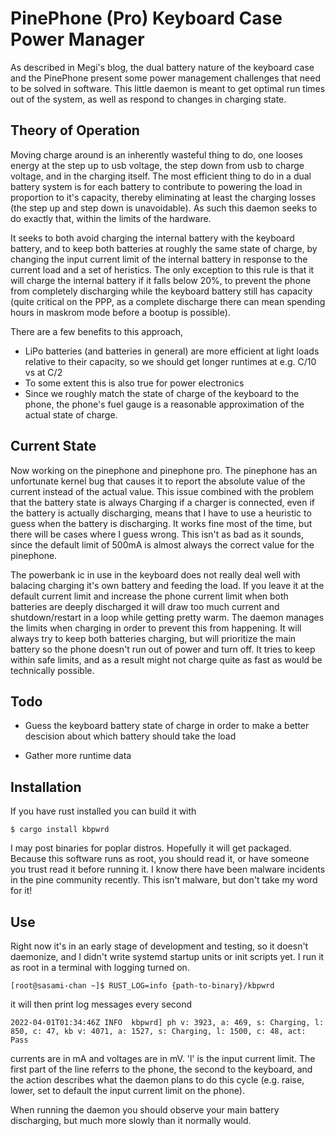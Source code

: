 # PinePhone (Pro) Keyboard Case Power Manager

As described in Megi's blog, the dual battery nature of the keyboard
case and the PinePhone present some power management challenges that
need to be solved in software. This little daemon is meant to get
optimal run times out of the system, as well as respond to changes in
charging state.

## Theory of Operation

Moving charge around is an inherently wasteful thing to do, one looses
energy at the step up to usb voltage, the step down from usb to charge
voltage, and in the charging itself. The most efficient thing to do in
a dual battery system is for each battery to contribute to powering
the load in proportion to it's capacity, thereby eliminating at least
the charging losses (the step up and step down is unavoidable). As
such this daemon seeks to do exactly that, within the limits of the
hardware.

It seeks to both avoid charging the internal battery with the keyboard
battery, and to keep both batteries at roughly the same state of
charge, by changing the input current limit of the internal battery in
response to the current load and a set of heristics. The only
exception to this rule is that it will charge the internal battery if
it falls below 20%, to prevent the phone from completely discharging
while the keyboard battery still has capacity (quite critical on the
PPP, as a complete discharge there can mean spending hours in maskrom
mode before a bootup is possible).

There are a few benefits to this approach,

- LiPo batteries (and batteries in general) are more efficient at
  light loads relative to their capacity, so we should get longer
  runtimes at e.g. C/10 vs at C/2
- To some extent this is also true for power electronics
- Since we roughly match the state of charge of the keyboard to the
  phone, the phone's fuel gauge is a reasonable approximation of the
  actual state of charge.

## Current State

Now working on the pinephone and pinephone pro. The pinephone has an
unfortunate kernel bug that causes it to report the absolute value of
the current instead of the actual value. This issue combined with the
problem that the battery state is always Charging if a charger is
connected, even if the battery is actually discharging, means that I
have to use a heuristic to guess when the battery is discharging. It
works fine most of the time, but there will be cases where I guess
wrong. This isn't as bad as it sounds, since the default limit of
500mA is almost always the correct value for the pinephone.

The powerbank ic in use in the keyboard does not really deal well with
balacing charging it's own battery and feeding the load. If you leave
it at the default current limit and increase the phone current limit
when both batteries are deeply discharged it will draw too much
current and shutdown/restart in a loop while getting pretty warm. The
daemon manages the limits when charging in order to prevent this from
happening. It will always try to keep both batteries charging, but
will prioritize the main battery so the phone doesn't run out of power
and turn off. It tries to keep within safe limits, and as a result
might not charge quite as fast as would be technically possible.

## Todo

- Guess the keyboard battery state of charge in order to make a better
  descision about which battery should take the load

- Gather more runtime data

## Installation

If you have rust installed you can build it with

```
$ cargo install kbpwrd
```

I may post binaries for poplar distros. Hopefully it will get
packaged. Because this software runs as root, you should read it, or
have someone you trust read it before running it. I know there have
been malware incidents in the pine community recently. This isn't
malware, but don't take my word for it!

## Use

Right now it's in an early stage of development and testing, so it
doesn't daemonize, and I didn't write systemd startup units or init
scripts yet. I run it as root in a terminal with logging turned on.

```
[root@sasami-chan ~]$ RUST_LOG=info {path-to-binary}/kbpwrd
```

it will then print log messages every second

```
2022-04-01T01:34:46Z INFO  kbpwrd] ph v: 3923, a: 469, s: Charging, l: 850, c: 47, kb v: 4071, a: 1527, s: Charging, l: 1500, c: 48, act: Pass

```

currents are in mA and voltages are in mV. 'l' is the input current
limit. The first part of the line referrs to the phone, the second to
the keyboard, and the action describes what the daemon plans to do
this cycle (e.g. raise, lower, set to default the input current limit
on the phone).

When running the daemon you should observe your main battery
discharging, but much more slowly than it normally would.
